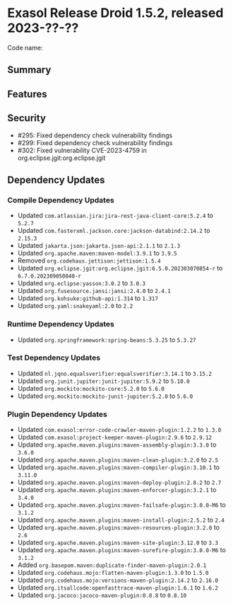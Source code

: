 # Exasol Release Droid 1.5.2, released 2023-??-??

Code name:

## Summary

## Features

## Security

* #295: Fixed dependency check vulnerability findings
* #299: Fixed dependency check vulnerability findings
* #302: Fixed vulnerability CVE-2023-4759 in org.eclipse.jgit:org.eclipse.jgit

## Dependency Updates

### Compile Dependency Updates

* Updated `com.atlassian.jira:jira-rest-java-client-core:5.2.4` to `5.2.7`
* Updated `com.fasterxml.jackson.core:jackson-databind:2.14.2` to `2.15.3`
* Updated `jakarta.json:jakarta.json-api:2.1.1` to `2.1.3`
* Updated `org.apache.maven:maven-model:3.9.1` to `3.9.5`
* Removed `org.codehaus.jettison:jettison:1.5.4`
* Updated `org.eclipse.jgit:org.eclipse.jgit:6.5.0.202303070854-r` to `6.7.0.202309050840-r`
* Updated `org.eclipse:yasson:3.0.2` to `3.0.3`
* Updated `org.fusesource.jansi:jansi:2.4.0` to `2.4.1`
* Updated `org.kohsuke:github-api:1.314` to `1.317`
* Updated `org.yaml:snakeyaml:2.0` to `2.2`

### Runtime Dependency Updates

* Updated `org.springframework:spring-beans:5.3.25` to `5.3.27`

### Test Dependency Updates

* Updated `nl.jqno.equalsverifier:equalsverifier:3.14.1` to `3.15.2`
* Updated `org.junit.jupiter:junit-jupiter:5.9.2` to `5.10.0`
* Updated `org.mockito:mockito-core:5.2.0` to `5.6.0`
* Updated `org.mockito:mockito-junit-jupiter:5.2.0` to `5.6.0`

### Plugin Dependency Updates

* Updated `com.exasol:error-code-crawler-maven-plugin:1.2.2` to `1.3.0`
* Updated `com.exasol:project-keeper-maven-plugin:2.9.6` to `2.9.12`
* Updated `org.apache.maven.plugins:maven-assembly-plugin:3.3.0` to `3.6.0`
* Updated `org.apache.maven.plugins:maven-clean-plugin:3.2.0` to `2.5`
* Updated `org.apache.maven.plugins:maven-compiler-plugin:3.10.1` to `3.11.0`
* Updated `org.apache.maven.plugins:maven-deploy-plugin:2.8.2` to `2.7`
* Updated `org.apache.maven.plugins:maven-enforcer-plugin:3.2.1` to `3.4.0`
* Updated `org.apache.maven.plugins:maven-failsafe-plugin:3.0.0-M6` to `3.1.2`
* Updated `org.apache.maven.plugins:maven-install-plugin:2.5.2` to `2.4`
* Updated `org.apache.maven.plugins:maven-resources-plugin:3.2.0` to `2.6`
* Updated `org.apache.maven.plugins:maven-site-plugin:3.12.0` to `3.3`
* Updated `org.apache.maven.plugins:maven-surefire-plugin:3.0.0-M6` to `3.1.2`
* Added `org.basepom.maven:duplicate-finder-maven-plugin:2.0.1`
* Updated `org.codehaus.mojo:flatten-maven-plugin:1.3.0` to `1.5.0`
* Updated `org.codehaus.mojo:versions-maven-plugin:2.14.2` to `2.16.0`
* Updated `org.itsallcode:openfasttrace-maven-plugin:1.6.1` to `1.6.2`
* Updated `org.jacoco:jacoco-maven-plugin:0.8.8` to `0.8.10`
